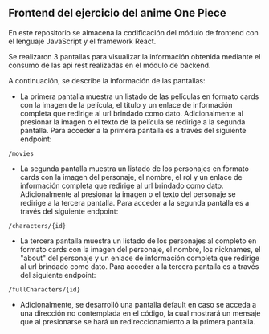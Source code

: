 ## Frontend del ejercicio del anime One Piece
En este repositorio se almacena la codificación del módulo de frontend con el lenguaje JavaScript y el framework React.

Se realizaron 3 pantallas para visualizar la información obtenida mediante el consumo de las api rest realizadas en el módulo de backend. 

A continuación, se describe la información de las pantallas:

- La primera pantalla muestra un listado de las películas en formato cards con la imagen de la película, el título y un enlace de información completa que redirige al url brindado como dato. Adicionalmente al presionar la imagen o el texto de la película se redirige a la segunda pantalla. Para acceder a la primera pantalla es a través del siguiente endpoint:
```
/movies
```
- La segunda pantalla muestra un listado de los personajes en formato cards con la imagen del personaje, el nombre, el rol y un enlace de información completa que redirige al url brindado como dato. Adicionalmente al presionar la imagen o el texto del personaje se redirige a la tercera pantalla. Para acceder a la segunda pantalla es a través del siguiente endpoint:
```
/characters/{id}
```

- La tercera pantalla muestra un listado de los personajes al completo en formato cards con la imagen del personaje, el nombre, los nicknames, el "about" del personaje y un enlace de información completa que redirige al url brindado como dato. Para acceder a la tercera pantalla es a través del siguiente endpoint:
```
/fullCharacters/{id}
```

- Adicionalmente, se desarrolló una pantalla default en caso se acceda a una dirección no contemplada en el código, la cual mostrará un mensaje que al presionarse se hará un redireccionamiento a la primera pantalla.
